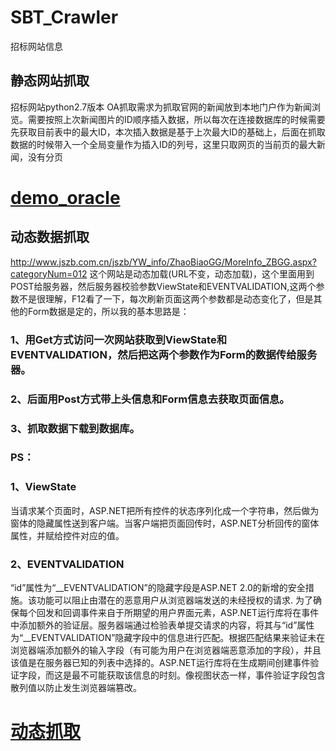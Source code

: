 # SBT_Crawler
招标网站信息
## 静态网站抓取  
招标网站python2.7版本
OA抓取需求为抓取官网的新闻放到本地门户作为新闻浏览。需要按照上次新闻图片的ID顺序插入数据，所以每次在连接数据库的时候需要先获取目前表中的最大ID，本次插入数据是基于上次最大ID的基础上，后面在抓取数据的时候带入一个全局变量作为插入ID的列号，这里只取网页的当前页的最大新闻，没有分页  
# [demo_oracle](https://github.com/huangzy97/SBT_Crawler/blob/master/OA_Crawler)  
## 动态数据抓取  
http://www.jszb.com.cn/jszb/YW_info/ZhaoBiaoGG/MoreInfo_ZBGG.aspx?categoryNum=012
这个网站是动态加载(URL不变，动态加载)，这个里面用到POST给服务器，然后服务器校验参数ViewState和EVENTVALIDATION,这两个参数不是很理解，F12看了一下，每次刷新页面这两个参数都是动态变化了，但是其他的Form数据是定的，所以我的基本思路是：  
### 1、用Get方式访问一次网站获取到ViewState和EVENTVALIDATION，然后把这两个参数作为Form的数据传给服务器。  
### 2、后面用Post方式带上头信息和Form信息去获取页面信息。  
### 3、抓取数据下载到数据库。  
### PS：  
### 1、ViewState  
当请求某个页面时，ASP.NET把所有控件的状态序列化成一个字符串，然后做为窗体的隐藏属性送到客户端。当客户端把页面回传时，ASP.NET分析回传的窗体属性，并赋给控件对应的值。  
### 2、EVENTVALIDATION  
“id”属性为“__EVENTVALIDATION”的隐藏字段是ASP.NET 2.0的新增的安全措施。该功能可以阻止由潜在的恶意用户从浏览器端发送的未经授权的请求.
为了确保每个回发和回调事件来自于所期望的用户界面元素，ASP.NET运行库将在事件中添加额外的验证层。服务器端通过检验表单提交请求的内容，将其与“id”属性为“__EVENTVALIDATION”隐藏字段中的信息进行匹配。根据匹配结果来验证未在浏览器端添加额外的输入字段（有可能为用户在浏览器端恶意添加的字段），并且该值是在服务器已知的列表中选择的。ASP.NET运行库将在生成期间创建事件验证字段，而这是最不可能获取该信息的时刻。像视图状态一样，事件验证字段包含散列值以防止发生浏览器端篡改。  
# [动态抓取](https://github.com/huangzy97/SBT_Crawler/blob/master/Dynamic_crawl.py) 
